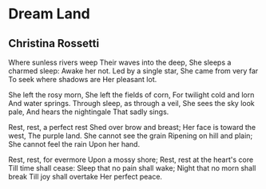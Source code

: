 # Dream Land
## Christina Rossetti
Where sunless rivers weep
Their waves into the deep,
She sleeps a charmed sleep:
Awake her not.
Led by a single star,
She came from very far
To seek where shadows are
Her pleasant lot.

She left the rosy morn,
She left the fields of corn,
For twilight cold and lorn
And water springs.
Through sleep, as through a veil,
She sees the sky look pale,
And hears the nightingale
That sadly sings.

Rest, rest, a perfect rest
Shed over brow and breast;
Her face is toward the west,
The purple land.
She cannot see the grain
Ripening on hill and plain;
She cannot feel the rain
Upon her hand.

Rest, rest, for evermore
Upon a mossy shore;
Rest, rest at the heart's core
Till time shall cease:
Sleep that no pain shall wake;
Night that no morn shall break
Till joy shall overtake
Her perfect peace.